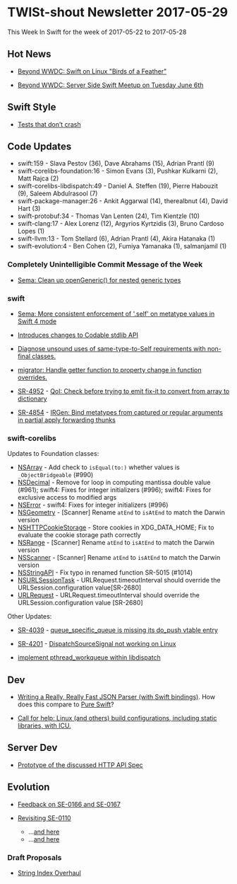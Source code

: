 # TWISt-shout Newsletter 2017-05-29
This Week In Swift for the week of 2017-05-22 to 2017-05-28

## Hot News

* [Beyond WWDC: Swift on Linux "Birds of a Feather"](https://lists.swift.org/pipermail/swift-dev/Week-of-Mon-20170522/004705.html)

* [Beyond WWDC: Server Side Swift Meetup on Tuesday June 6th](https://lists.swift.org/pipermail/swift-server-dev/Week-of-Mon-20170515/000454.html)

## Swift Style

* [Tests that don’t crash](http://ericasadun.com/2017/05/27/tests-that-dont-crash/)

## Code Updates

* swift:159 - Slava Pestov (36), Dave Abrahams (15), Adrian Prantl (9)
* swift-corelibs-foundation:16 - Simon Evans (3), Pushkar Kulkarni (2), Matt Rajca (2)
* swift-corelibs-libdispatch:49 - Daniel A. Steffen (19), Pierre Habouzit (9), Saleem Abdulrasool (7)
* swift-package-manager:26 - Ankit Aggarwal (14), therealbnut (4), David Hart (3)
* swift-protobuf:34 - Thomas Van Lenten (24), Tim Kientzle (10)
* swift-clang:17 - Alex Lorenz (12), Argyrios Kyrtzidis (3), Bruno Cardoso Lopes (1)
* swift-llvm:13 - Tom Stellard (6), Adrian Prantl (4), Akira Hatanaka (1)
* swift-evolution:4 - Ben Cohen (2), Fumiya Yamanaka (1), salmanjamil (1)

### Completely Unintelligible Commit Message of the Week

* [Sema: Clean up openGeneric() for nested generic types](https://github.com/apple/swift/commit/ca6e4e61381779c094331f08067f814af64a3bd1)

### swift

* [Sema: More consistent enforcement of '.self' on metatype values in Swift 4 mode](https://github.com/apple/swift/commit/ec12e974ee2af2547d1092182cc1d104f426319c)

* [Introduces changes to Codable stdlib API](https://github.com/apple/swift/commit/d16297dad55381289221a69e0c161ae2594344f3)

* [Diagnose unsound uses of same-type-to-Self requirements with non-final classes.](https://github.com/apple/swift/commit/f0abcac42c489109f3d65d86d7d6fca0ca797337)

* [migrator: Handle getter function to property change in function overrides.](https://github.com/apple/swift/commit/10193966633a6f7dffeadcf2917dd8dac1fab0b9)

* [SR-4952](https://bugs.swift.org/browse/SR-4952) - [QoI: Check before trying to emit fix-it to convert from array to dictionary](https://github.com/apple/swift/commit/0b0d8074ad4cb9b5750656830268fae9bd27a7a8)

* [SR-4854](https://bugs.swift.org/browse/SR-4854) - [IRGen: Bind metatypes from captured or regular arguments in partial apply forwarding thunks](https://github.com/apple/swift/commit/d8f6c8e57eef2ecca425d0f5446eeb469574ed3d)
  
### swift-corelibs

Updates to Foundation classes:

* [NSArray](https://github.com/apple/swift-corelibs-foundation/commits/master/Foundation/NSArray.swift) - Add check to `isEqual(to:)` whether values is `_ObjectBridgeable` (#990)
* [NSDecimal](https://github.com/apple/swift-corelibs-foundation/commits/master/Foundation/NSDecimal.swift) - Remove for loop in computing mantissa double value (#961); swift4: Fixes for integer initializers (#996); swift4: Fixes for exclusive access to modified args
* [NSError](https://github.com/apple/swift-corelibs-foundation/commits/master/Foundation/NSError.swift) - swift4: Fixes for integer initializers (#996)
* [NSGeometry](https://github.com/apple/swift-corelibs-foundation/commits/master/Foundation/NSGeometry.swift) - [Scanner] Rename `atEnd` to `isAtEnd` to match the Darwin version
* [NSHTTPCookieStorage](https://github.com/apple/swift-corelibs-foundation/commits/master/Foundation/NSHTTPCookieStorage.swift) - Store cookies in XDG_DATA_HOME; Fix to evaluate the cookie storage path correctly
* [NSRange](https://github.com/apple/swift-corelibs-foundation/commits/master/Foundation/NSRange.swift) - [Scanner] Rename `atEnd` to `isAtEnd` to match the Darwin version
* [NSScanner](https://github.com/apple/swift-corelibs-foundation/commits/master/Foundation/NSScanner.swift) - [Scanner] Rename `atEnd` to `isAtEnd` to match the Darwin version
* [NSStringAPI](https://github.com/apple/swift-corelibs-foundation/commits/master/Foundation/NSStringAPI.swift) - Fix typo in renamed function SR-5015 (#1014)
* [NSURLSessionTask](https://github.com/apple/swift-corelibs-foundation/commits/master/Foundation/NSURLSession/NSURLSessionTask.swift) - URLRequest.timeoutInterval should override the URLSession.configuration value[SR-2680]
* [URLRequest](https://github.com/apple/swift-corelibs-foundation/commits/master/Foundation/URLRequest.swift) - URLRequest.timeoutInterval should override the URLSession.configuration value [SR-2680]

Other Updates:

* [SR-4039](https://bugs.swift.org/browse/SR-4039) - [queue_specific_queue is missing its do_push vtable entry](https://github.com/apple/swift-corelibs-libdispatch/commit/1b5bc31d6b82c5bbbbfcc0385543c8e46ecc6ee5)

* [SR-4201](https://bugs.swift.org/browse/SR-4201) - [DispatchSourceSignal not working on Linux](https://github.com/apple/swift-corelibs-libdispatch/commit/1d4da8a6de84664d21b51169bb2c28048fa78e3f)

* [implement pthread_workqueue within libdispatch](https://github.com/apple/swift-corelibs-libdispatch/commit/6dcf9a39464b477464dbb9d806a2e9bbc3fae385)

## Dev

* [Writing a Really, Really Fast JSON Parser (with Swift bindings)](https://chadaustin.me/2017/05/writing-a-really-really-fast-json-parser/). How does this compare to [Pure Swift](https://github.com/postmates/PMJSON)?

* [Call for help: Linux (and others) build configurations, including static libraries, with ICU.](https://lists.swift.org/pipermail/swift-dev/Week-of-Mon-20170522/004698.html)

## Server Dev

* [Prototype of the discussed HTTP API Spec](https://lists.swift.org/pipermail/swift-server-dev/Week-of-Mon-20170522/000458.html)

## Evolution

* [Feedback on SE-0166 and SE-0167](https://lists.swift.org/pipermail/swift-evolution/Week-of-Mon-20170522/036816.html)

* [Revisiting SE-0110](https://lists.swift.org/pipermail/swift-evolution/Week-of-Mon-20170522/036773.html)
  * ...[and here](https://lists.swift.org/pipermail/swift-evolution/Week-of-Mon-20170522/036818.html)
  * ...[and here](https://lists.swift.org/pipermail/swift-evolution/Week-of-Mon-20170522/036819.html)
  
### Draft Proposals

* [String Index Overhaul](https://lists.swift.org/pipermail/swift-evolution/Week-of-Mon-20170522/036839.html)
